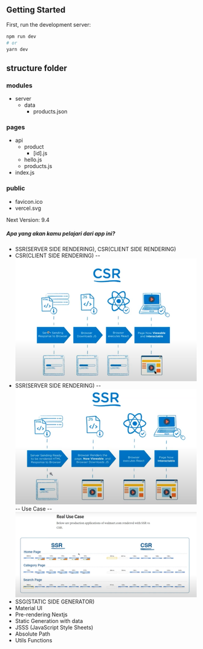 ## Getting Started

First, run the development server:

```bash
npm run dev
# or
yarn dev
```

## structure folder

### modules

- server
  - data
    - products.json

### pages

- api
  - product
    - [id].js
  - hello.js
  - products.js
- index.js

### public

- favicon.ico
- vercel.svg

Next Version: 9.4

##### Apa yang akan kamu pelajari dari app ini?

- SSR(SERVER SIDE RENDERING), CSR(CLIENT SIDE RENDERING)
- CSR(CLIENT SIDE RENDERING)
  -- ![CSR_image](image.png)
- SSR(SERVER SIDE RENDERING)
  -- ![SSR_image](image-1.png)
  -- Use Case
  -- ![USE_CASE_image](image-2.png)
- SSG(STATIC SIDE GENERATOR)
- Material UI
- Pre-rendering Nextjs
- Static Generation with data
- JSSS (JavaScript Style Sheets)
- Absolute Path
- Utils Functions
